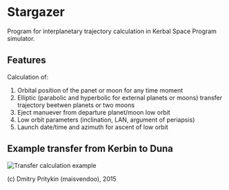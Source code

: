 # Stargazer

Program for interplanetary trajectory calculation in Kerbal Space Program simulator.

## Features

Calculation of:

1. Orbital position of the panet or moon for any time moment
2. Elliptic (parabolic and hyperbolic for external planets or moons) transfer trajectory beetwen planets or two moons
3. Eject manuever from departure planet/moon low orbit
4. Low orbit parameters (inclination, LAN, argument of periapsis)
5. Launch date/time and azimuth for ascent of low orbit

## Example transfer from Kerbin to Duna

![Transfer calculation example](http://storage8.static.itmages.ru/i/15/1022/h_1445555743_3153797_a08e86f14e.png)

(c) Dmitry Pritykin (maisvendoo), 2015
